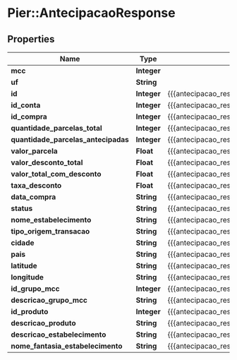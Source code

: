 # Pier::AntecipacaoResponse

## Properties
Name | Type | Description | Notes
------------ | ------------- | ------------- | -------------
**mcc** | **Integer** |  | [optional] 
**uf** | **String** |  | [optional] 
**id** | **Integer** | {{{antecipacao_response_id_value}}} | [optional] 
**id_conta** | **Integer** | {{{antecipacao_response_id_conta_value}}} | [optional] 
**id_compra** | **Integer** | {{{antecipacao_response_id_compra_value}}} | [optional] 
**quantidade_parcelas_total** | **Integer** | {{{antecipacao_response_quantidade_parcelas_total_value}}} | [optional] 
**quantidade_parcelas_antecipadas** | **Integer** | {{{antecipacao_response_quantidade_parcelas_antecipadas_value}}} | [optional] 
**valor_parcela** | **Float** | {{{antecipacao_response_valor_parcela_value}}} | [optional] 
**valor_desconto_total** | **Float** | {{{antecipacao_response_valor_desconto_total_value}}} | [optional] 
**valor_total_com_desconto** | **Float** | {{{antecipacao_response_valor_total_com_desconto_value}}} | [optional] 
**taxa_desconto** | **Float** | {{{antecipacao_response_taxa_desconto_value}}} | [optional] 
**data_compra** | **String** | {{{antecipacao_response_data_compra_value}}} | [optional] 
**status** | **String** | {{{antecipacao_response_status_value}}} | [optional] 
**nome_estabelecimento** | **String** | {{{antecipacao_response_nome_estabelecimento_value}}} | [optional] 
**tipo_origem_transacao** | **String** | {{{antecipacao_response_tipo_origem_transacao_value}}} | [optional] 
**cidade** | **String** | {{{antecipacao_response_cidade_value}}} | [optional] 
**pais** | **String** | {{{antecipacao_response_pais_value}}} | [optional] 
**latitude** | **String** | {{{antecipacao_response_latitude_value}}} | [optional] 
**longitude** | **String** | {{{antecipacao_response_longitude_value}}} | [optional] 
**id_grupo_mcc** | **Integer** | {{{antecipacao_response_id_grupo_m_c_c_value}}} | [optional] 
**descricao_grupo_mcc** | **String** | {{{antecipacao_response_descricao_grupo_m_c_c_value}}} | [optional] 
**id_produto** | **Integer** | {{{antecipacao_response_id_produto_value}}} | [optional] 
**descricao_produto** | **String** | {{{antecipacao_response_descricao_produto_value}}} | [optional] 
**descricao_estabelecimento** | **String** | {{{antecipacao_response_descricao_estabelecimento_value}}} | [optional] 
**nome_fantasia_estabelecimento** | **String** | {{{antecipacao_response_nome_fantasia_estabelecimento_value}}} | [optional] 



